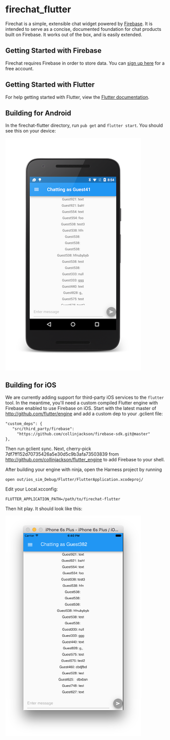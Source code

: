 # firechat_flutter

Firechat is a simple, extensible chat widget powered by [Firebase](https://www.firebase.com/?utm_source=firechat).
It is intended to serve as a concise, documented foundation for chat products built on Firebase.
It works out of the box, and is easily extended.

## Getting Started with Firebase

Firechat requires Firebase in order to store data. You can
[sign up here](https://www.firebase.com/signup/?utm_source=firechat) for a free account.

## Getting Started with Flutter

For help getting started with Flutter, view the [Flutter documentation](http://flutter.io/).

## Building for Android

In the firechat-flutter directory, run ```pub get``` and ```flutter start```. You should see this on your device:

![Android Screenshot](screenshot_android.png)

## Building for iOS

We are currently adding support for third-party iOS services to the ```flutter``` tool. In the meantime, you'll need a custom compiled Flutter engine with Firebase enabled to use Firebase on iOS. Start with the latest master of http://github.com/flutter/engine and add a custom dep to your .gclient file:

    "custom_deps": {
       "src/third_party/firebase":
         "https://github.com/collinjackson/firebase-sdk.git@master"
    },

Then run gclient sync. Next, cherry-pick 7df7ff152d70735426a5e30d5c9b3afa73503839 from http://github.com/collinjackson/flutter_engine to add Firebase to your shell.

After building your engine with ninja, open the Harness project by running

    open out/ios_sim_Debug/Flutter/FlutterApplication.xcodeproj/
    
Edit your Local.xcconfig:

    FLUTTER_APPLICATION_PATH=/path/to/firechat-flutter
    
Then hit play. It should look like this:

![iOS Screenshot](screenshot_ios.png)
